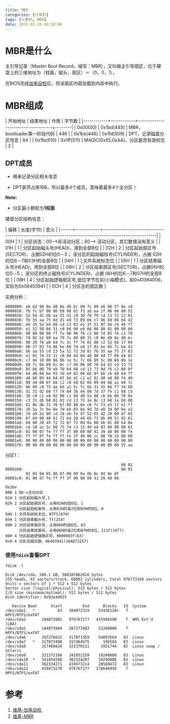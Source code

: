 ```yaml
---
title: MBR
categories: [计算机]
tags: [计算机, MBR]
date: 2015-03-20 09:59:00
---
```


# MBR是什么

主引导记录（Master Boot Record，缩写：MBR），又叫做主引导扇区，位于硬盘上的三维地址为（柱面，磁头，扇区）＝（0，0，1）。

在BIOS完成[加电自检](http://zh.wikipedia.org/wiki/%E5%8A%A0%E7%94%B5%E8%87%AA%E6%A3%80)后，将该扇区内容加载到内存中执行。

# MBR组成

| 开始地址   | 结束地址   | 作用                               | 字节数 |
|------------+------------+------------------------------------+--------|
| 0x000(0)   | 0x1bd(445) | MBR，bootloader第一阶段代码        | 446    |
| 0x1be(446) | 0x1fd(509) | DPT，记录磁盘分区信息              | 64     |
| 0x1fe(510) | 0x1ff(511) | MAGIC(0x55,0xAA)，分区是否有效标志 | 2      |

## DPT成员

-   用来记录分区相关信息

-   DPT表项占用16B，所以最多4个成员，意味着最多4个主分区！

**Note:**

-   分区最小颗粒为**1柱面**

硬盘分区结构信息：

| 偏移 | 长度(字节) | 意义                                                                                                   |
|------+------------+--------------------------------------------------------------------------------------------------------|
| 00H  | 1          | 分区状态：00-->非活动分区；80--> 活动分区，其它数值没有意义                                            |
| 01H  | 1          | 分区起始磁头号(HEAD)，用到全部8位                                                                      |
| 02H  | 2          | 分区起始扇区号(SECTOR)，占据02H的位0－5； 该分区的起始磁柱号(CYLINDER)，占据 02H的位6－7和03H的全部8位 |
| 04H  | 1          | 文件系统标志位                                                                                         |
| 05H  | 1          | 分区结束磁头号(HEAD)，用到全部8位                                                                      |
| 06H  | 2          | 分区结束扇区号(SECTOR)，占据06H的位0－5； 该分区的终止磁柱号(CYLINDER)，占据 06H的位6－7和07H的全部8位 |
| 08H  | 4          | 分区起始逻辑扇区号,低位字节在前(小端模式)，如0x41394006，实际为0x06403941                              |
| 0CH  | 4          | 分区总的扇区数                                                                                         |

实例分析：

```
0000000: eb 63 90 8e d8 8e d0 bc 00 7c 89 e6 06 57 8e c0
0000010: fb fc bf 00 06 b9 00 01 f3 a5 ea 1f 06 00 00 52
0000020: 52 b4 41 bb aa 55 31 c9 30 f6 f9 cd 13 72 13 81
0000030: fb 55 aa 75 0d d1 e9 73 09 66 c7 06 8d 06 b4 42
0000040: eb 15 5a b4 08 cd 13 83 e1 3f 51 0f b6 c6 40 f7
0000050: e1 52 50 66 31 c0 66 99 e8 66 00 80 01 00 00 00
0000060: 00 00 00 00 ff fa 90 90 f6 c2 80 74 05 f6 c2 70
0000070: 74 02 b2 80 ea 79 7c 00 00 31 c0 8e d8 8e d0 bc
0000080: 00 20 fb a0 64 7c 3c ff 74 02 88 c2 52 bb 17 04
0000090: 80 27 03 74 06 be 88 7d e8 17 01 be 05 7c b4 41
00000a0: bb aa 55 cd 13 5a 52 72 3d 81 fb 55 aa 75 37 83
00000b0: e1 01 74 32 31 c0 89 44 04 40 88 44 ff 89 44 02
00000c0: c7 04 10 00 66 8b 1e 5c 7c 66 89 5c 08 66 8b 1e
00000d0: 60 7c 66 89 5c 0c c7 44 06 00 70 b4 42 cd 13 72
00000e0: 05 bb 00 70 eb 76 b4 08 cd 13 73 0d f6 c2 80 0f
00000f0: 84 d0 00 be 93 7d e9 82 00 66 0f b6 c6 88 64 ff
0000100: 40 66 89 44 04 0f b6 d1 c1 e2 02 88 e8 88 f4 40
0000110: 89 44 08 0f b6 c2 c0 e8 02 66 89 04 66 a1 60 7c
0000120: 66 09 c0 75 4e 66 a1 5c 7c 66 31 d2 66 f7 34 88
0000130: d1 31 d2 66 f7 74 04 3b 44 08 7d 37 fe c1 88 c5
0000140: 30 c0 c1 e8 02 08 c1 88 d0 5a 88 c6 bb 00 70 8e
0000150: c3 31 db b8 01 02 cd 13 72 1e 8c c3 60 1e b9 00
0000160: 01 8e db 31 f6 bf 00 80 8e c6 fc f3 a5 1f 61 ff
0000170: 26 5a 7c be 8e 7d eb 03 be 9d 7d e8 34 00 be a2
0000180: 7d e8 2e 00 cd 18 eb fe 47 52 55 42 20 00 47 65
0000190: 6f 6d 00 48 61 72 64 20 44 69 73 6b 00 52 65 61
00001a0: 64 00 20 45 72 72 6f 72 0d 0a 00 bb 01 00 b4 0e
00001b0: cd 10 ac 3c 00 75 f4 c3 15 49 e4 03 00 00 80 01
00001c0: 01 00 07 fe ff ff 3f 00 00 00 41 39 40 06 00 fe
00001d0: ff ff 0f fe ff ff fe 3f 40 06 cc 08 f8 33 00 00
00001e0: 00 00 00 00 00 00 00 00 00 00 00 00 00 00 00 00
00001f0: 00 00 00 00 00 00 00 00 00 00 00 00 00 00 55 aa
```

分区1：

```
                                                   00 01
00001b0:                                           80 01
         02 03 04 05 06 07 08 09 0a 0b 0c 0d 0e 0f
00001c0: 01 00 07 fe ff ff 3f 00 00 00 41 39 40 06

0x1be
00H 1 80->活动分区
01H 1 分区起始磁头号,1
02H 2 分区起始扇区号，占用02H的低6位，1
      分区起始柱面号，占用02H的高2位和03H的8位，0
04H 1 文件系统标志位，NTFS(07H)
05H 1 分区结束磁头号，ff(254)
06H 2 分区结束扇区号，占用06H的低6位，63
      分区结束柱面号，占用06H的高2位和07H的8位，113f(1477)
08H 4 分区起始逻辑扇区号，0000003f(63)
0cH 4 分区总扇区数，06403941(104872257)
```

### 使用`fdisk`查看DPT

```
fdisk -l

Disk /dev/sda: 500.1 GB, 500107862016 bytes
255 heads, 63 sectors/track, 60801 cylinders, total 976773168 sectors
Units = sectors of 1 * 512 = 512 bytes
Sector size (logical/physical): 512 bytes / 512 bytes
I/O size (minimum/optimal): 512 bytes / 512 bytes
Disk identifier: 0x03e44915

   Device Boot      Start         End      Blocks   Id  System
/dev/sda1   *          63   104872319    52436128+   7  HPFS/NTFS/exFAT
/dev/sda2       104873982   976767177   435946598    f  W95 Ext'd (LBA)
/dev/sda5       104873984   207273983    51200000    7  HPFS/NTFS/exFAT
/dev/sda6       207276032   317071359    54897664   83  Linux
/dev/sda7   *   317073408   317464575      195584   83  Linux
/dev/sda8       317466624   321370111     1951744   82  Linux swap / Solaris
/dev/sda9       321372160   341852159    10240000   83  Linux
/dev/sda10  *   341854208   362334207    10240000   83  Linux
/dev/sda11      362334271   419473214    28569472   83  Linux
/dev/sda12      419473278   976767177   278646950    7  HPFS/NTFS/exFAT
```

# 参考

1.  [维基-加电自检](http://zh.wikipedia.org/wiki/%E5%8A%A0%E7%94%B5%E8%87%AA%E6%A3%80)
1.  [维基-MBR](http://zh.wikipedia.org/wiki/%E4%B8%BB%E5%BC%95%E5%AF%BC%E8%AE%B0%E5%BD%95)
